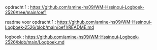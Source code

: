 opdracht 1 : https://github.com/amine-hs09/WM-Hssinoui-Logboek-2526/tree/main/oef1

readme voor opdracht 1 : https://github.com/amine-hs09/WM-Hssinoui-Logboek-2526/blob/main/oef1/README.md 

logboek : https://github.com/amine-hs09/WM-Hssinoui-Logboek-2526/blob/main/Logboek.md